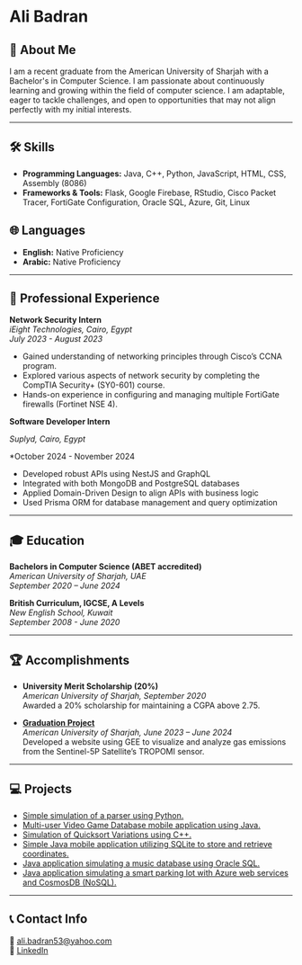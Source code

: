 # Ali Badran

## 👋 About Me

I am a recent graduate from the American University of Sharjah with a Bachelor's in Computer Science. I am passionate about continuously learning and growing within the field of computer science. I am adaptable, eager to tackle challenges, and open to opportunities that may not align perfectly with my initial interests.

---

## 🛠️ Skills

- **Programming Languages:** Java, C++, Python, JavaScript, HTML, CSS, Assembly (8086)
- **Frameworks & Tools:** Flask, Google Firebase, RStudio, Cisco Packet Tracer, FortiGate Configuration, Oracle SQL, Azure, Git, Linux

## 🌐 Languages

- **English:** Native Proficiency
- **Arabic:** Native Proficiency

---

## 🏢 Professional Experience

**Network Security Intern**  
*iEight Technologies, Cairo, Egypt*  
*July 2023 - August 2023*  

- Gained understanding of networking principles through Cisco’s CCNA program.
- Explored various aspects of network security by completing the CompTIA Security+ (SY0-601) course.
- Hands-on experience in configuring and managing multiple FortiGate firewalls (Fortinet NSE 4).

**Software Developer Intern**

*Suplyd, Cairo, Egypt*

*October 2024 - November 2024

- Developed robust APIs using NestJS and GraphQL
- Integrated with both MongoDB and PostgreSQL databases
- Applied Domain-Driven Design to align APIs with business logic
- Used Prisma ORM for database management and query optimization


---

## 🎓 Education

**Bachelors in Computer Science (ABET accredited)**  
*American University of Sharjah, UAE*  
*September 2020 – June 2024*

**British Curriculum, IGCSE, A Levels**  
*New English School, Kuwait*  
*September 2008 - June 2020*

---

## 🏆 Accomplishments

- **University Merit Scholarship (20%)**  
  *American University of Sharjah, September 2020*  
  Awarded a 20% scholarship for maintaining a CGPA above 2.75.

- [**Graduation Project**](https://github.com/aBadran0/Capstone-Project)  
  *American University of Sharjah, June 2023 – June 2024*  
  Developed a website using GEE to visualize and analyze gas emissions from the Sentinel-5P Satellite’s TROPOMI sensor.

---

## 💻 Projects

- [Simple simulation of a parser using Python.](https://github.com/aBadran0/SimplePyParser)
- [Multi-user Video Game Database mobile application using Java.](https://github.com/aBadran0/CMP354Project)
- [Simulation of Quicksort Variations using C++.](https://github.com/aBadran0/QuicksortVarations)
- [Simple Java mobile application utilizing SQLite to store and retrieve coordinates.](https://github.com/aBadran0/SimpleSQLLite)
- [Java application simulating a music database using Oracle SQL.](https://github.com/aBadran0/Music-Database)
- [Java application simulating a smart parking lot with Azure web services and CosmosDB (NoSQL).](https://github.com/aBadran0/Smart-Parking-Lot)

---

## 📞 Contact Info

📧 [ali.badran53@yahoo.com](mailto:ali.badran53@yahoo.com)  
🔗 [LinkedIn](https://www.linkedin.com/in/ali-badran-2584b4223/)
